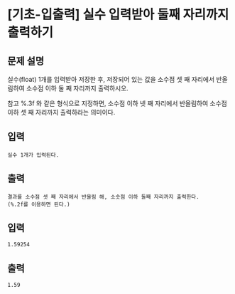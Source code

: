 # [기초-입출력] 실수 입력받아 둘째 자리까지 출력하기

## 문제 설명
실수(float) 1개를 입력받아 저장한 후,
저장되어 있는 값을 소수점 셋 째 자리에서 반올림하여
소수점 이하 둘 째 자리까지 출력하시오.

참고
%.3f 와 같은 형식으로 지정하면,
소수점 이하 넷 째 자리에서 반올림하여 소수점 이하 셋 째 자리까지 출력하라는 의미이다.

## 입력
	실수 1개가 입력된다.
## 출력
	결과를 소수점 셋 째 자리에서 반올림 해, 소숫점 이하 둘째 자리까지 출력한다.
	(%.2f를 이용하면 된다.)

## 입력
	1.59254
## 출력
	1.59